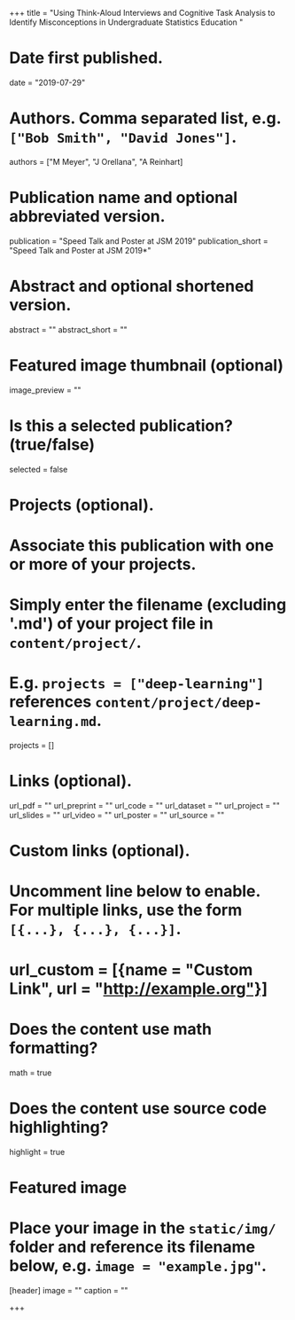 +++
title = "Using Think-Aloud Interviews and Cognitive Task Analysis to Identify Misconceptions in Undergraduate Statistics Education "

# Date first published.
date = "2019-07-29"

# Authors. Comma separated list, e.g. `["Bob Smith", "David Jones"]`.
authors = ["M Meyer", "J Orellana", "A Reinhart]

# Publication name and optional abbreviated version.
publication = "Speed Talk and Poster at JSM 2019"
publication_short = "Speed Talk and Poster at JSM 2019*"

# Abstract and optional shortened version.
abstract = ""
abstract_short = ""
# Featured image thumbnail (optional)
image_preview = ""

# Is this a selected publication? (true/false)
selected = false

# Projects (optional).
#   Associate this publication with one or more of your projects.
#   Simply enter the filename (excluding '.md') of your project file in `content/project/`.
#   E.g. `projects = ["deep-learning"]` references `content/project/deep-learning.md`.
projects = []

# Links (optional).
url_pdf = ""
url_preprint = ""
url_code = ""
url_dataset = ""
url_project = ""
url_slides = ""
url_video = ""
url_poster = ""
url_source = ""

# Custom links (optional).
#   Uncomment line below to enable. For multiple links, use the form `[{...}, {...}, {...}]`.
# url_custom = [{name = "Custom Link", url = "http://example.org"}]

# Does the content use math formatting?
math = true

# Does the content use source code highlighting?
highlight = true

# Featured image
# Place your image in the `static/img/` folder and reference its filename below, e.g. `image = "example.jpg"`.
[header]
image = ""
caption = ""



+++
